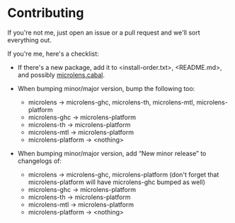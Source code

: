# Contributing

If you're not me, just open an issue or a pull request and we'll sort everything out.

If you're me, here's a checklist:

  * If there's a new package, add it to <install-order.txt>, <README.md>, and possibly [microlens.cabal](microlens/microlens.cabal).

  * When bumping minor/major version, bump the following too:

      * microlens → microlens-ghc, microlens-th, microlens-mtl, microlens-platform
      * microlens-ghc → microlens-platform
      * microlens-th → microlens-platform
      * microlens-mtl → microlens-platform
      * microlens-platform → \<nothing\>

  * When bumping minor/major version, add “New minor release” to changelogs of:

      * microlens → microlens-ghc, microlens-platform (don't forget that microlens-platform will have microlens-ghc bumped as well)
      * microlens-ghc → microlens-platform
      * microlens-th → microlens-platform
      * microlens-mtl → microlens-platform
      * microlens-platform → \<nothing\>

